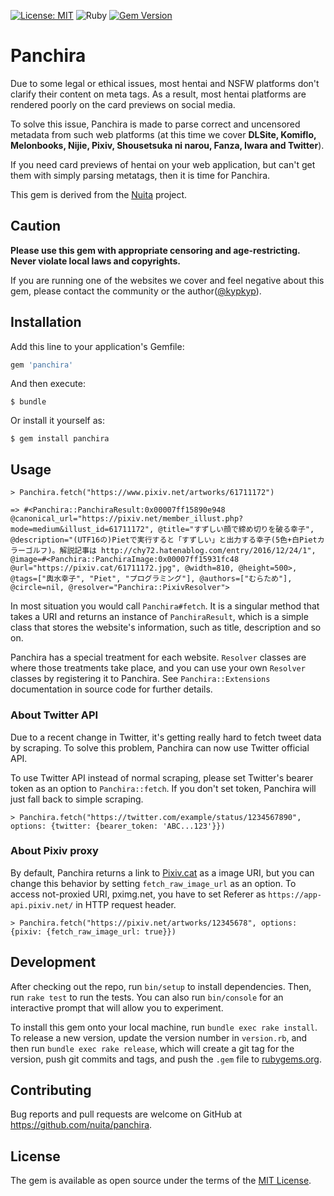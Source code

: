 [![License: MIT](https://img.shields.io/badge/License-MIT-yellow.svg)](https://opensource.org/licenses/MIT)
![Ruby](https://github.com/nuita/panchira/workflows/Ruby/badge.svg)
[![Gem Version](https://badge.fury.io/rb/panchira.svg)](https://badge.fury.io/rb/panchira)

# Panchira

Due to some legal or ethical issues, most hentai and NSFW platforms don't clarify their content on meta tags. As a result, most hentai platforms are rendered poorly on the card previews on social media.

To solve this issue, Panchira is made to parse correct and uncensored metadata from such web platforms (at this time we cover **DLSite, Komiflo, Melonbooks, Nijie, Pixiv, Shousetsuka ni narou, Fanza, Iwara and Twitter**).

If you need card previews of hentai on your web application, but can't get them with simply parsing metatags, then it is time for Panchira.

This gem is derived from the [Nuita](https://github.com/nuita/nuita) project.

## Caution

**Please use this gem with appropriate censoring and age-restricting. Never violate local laws and copyrights.**

If you are running one of the websites we cover and feel negative about this gem, please contact the community or the author([@kypkyp](https://github.com/kypkyp)). 

## Installation

Add this line to your application's Gemfile:

```ruby
gem 'panchira'
```

And then execute:

    $ bundle

Or install it yourself as:

    $ gem install panchira

## Usage

```
> Panchira.fetch("https://www.pixiv.net/artworks/61711172")

=> #<Panchira::PanchiraResult:0x00007ff15890e948 @canonical_url="https://pixiv.net/member_illust.php?mode=medium&illust_id=61711172", @title="すずしい顔で締め切りを破る幸子", @description="(UTF16の)Pietで実行すると「すずしい」と出力する幸子(5色+白Pietカラーゴルフ)。解説記事は http://chy72.hatenablog.com/entry/2016/12/24/1", @image=#<Panchira::PanchiraImage:0x00007ff15931fc48 @url="https://pixiv.cat/61711172.jpg", @width=810, @height=500>, @tags=["輿水幸子", "Piet", "プログラミング"], @authors=["むらため"], @circle=nil, @resolver="Panchira::PixivResolver">
```

In most situation you would call `Panchira#fetch`. It is a singular method that takes a URI and returns an instance of `PanchiraResult`, which is a simple class that stores the website's information, such as title, description and so on.

Panchira has a special treatment for each website. `Resolver` classes are where those treatments take place, and you can use your own `Resolver` classes by registering it to Panchira. See `Panchira::Extensions` documentation in source code for further details.

### About Twitter API

Due to a recent change in Twitter, it's getting really hard to fetch tweet data by scraping. To solve this problem, Panchira can now use Twitter official API.

To use Twitter API instead of normal scraping, please set Twitter's bearer token as an option to `Panchira::fetch`. If you don't set token, Panchira will just fall back to simple scraping. 

```
> Panchira.fetch("https://twitter.com/example/status/1234567890", options: {twitter: {bearer_token: 'ABC...123'}})
```

### About Pixiv proxy

By default, Panchira returns a link to [Pixiv.cat](https://pixiv.cat/) as a image URI, but you can change this behavior by setting `fetch_raw_image_url` as an option. To access not-proxied URI, pximg.net, you have to set Referer as `https://app-api.pixiv.net/` in HTTP request header.

```
> Panchira.fetch("https://pixiv.net/artworks/12345678", options: {pixiv: {fetch_raw_image_url: true}})
```

## Development

After checking out the repo, run `bin/setup` to install dependencies. Then, run `rake test` to run the tests. You can also run `bin/console` for an interactive prompt that will allow you to experiment.

To install this gem onto your local machine, run `bundle exec rake install`. To release a new version, update the version number in `version.rb`, and then run `bundle exec rake release`, which will create a git tag for the version, push git commits and tags, and push the `.gem` file to [rubygems.org](https://rubygems.org).

## Contributing

Bug reports and pull requests are welcome on GitHub at https://github.com/nuita/panchira.

## License

The gem is available as open source under the terms of the [MIT License](https://opensource.org/licenses/MIT).
